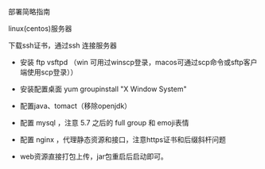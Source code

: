 部署简略指南

linux(centos)服务器

下载ssh证书，通过ssh 连接服务器

* 安装 ftp vsftpd
（win 可用过winscp登录，macos可通过scp命令或sftp客户端使用scp登录））

* 安装配置桌面 yum groupinstall "X Window System"

* 配置java、tomact（移除openjdk）

* 配置 mysql ，注意 5.7 之后的 full group 和 emoji表情

* 配置 nginx ，代理静态资源和接口，注意https证书和后缀斜杆问题

* web资源直接打包上传，jar包重启后启动即可。